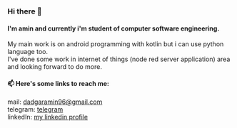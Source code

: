 ### Hi there 👋

<!--
**amindadgar/amindadgar** is a ✨ _special_ ✨ repository because its `README.md` (this file) appears on your GitHub profile.

Here are some ideas to get you started:

- 🔭 I’m currently working on ...
- 🌱 I’m currently learning ...
- 👯 I’m looking to collaborate on ...
- 🤔 I’m looking for help with ...
- 💬 Ask me about ...
- 📫 How to reach me: ...
- 😄 Pronouns: ...
- ⚡ Fun fact: ...
-->
#### I'm amin and currently i'm student of computer software engineering.
My main work is on android programming with kotlin but i can use python language too. <br>
I've done some work in internet of things (node red server application) area and looking forward to do more.
#### 📫 Here's some links to reach me:
mail: dadgaramin96@gmail.com <br>
telegram: [telegram](https://t.me/mramin22) <br>
linkedIn: [my linkedin profile](https://www.linkedin.com/in/amin-dadgar-b59211181)
